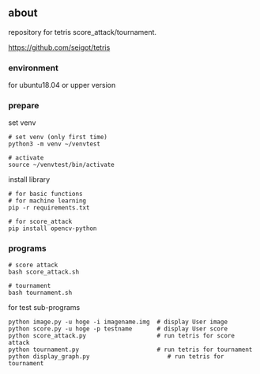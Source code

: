 ## about

repository for tetris score_attack/tournament.

https://github.com/seigot/tetris

### environment

for ubuntu18.04 or upper version

### prepare

set venv

```
# set venv (only first time)
python3 -m venv ~/venvtest

# activate
source ~/venvtest/bin/activate
```

install library

```
# for basic functions
# for machine learning
pip -r requirements.txt

# for score_attack
pip install opencv-python
```

### programs

```
# score attack
bash score_attack.sh

# tournament
bash tournament.sh

```

for test sub-programs

```
python image.py -u hoge -i imagename.img  # display User image
python score.py -u hoge -p testname       # display User score
python score_attack.py                    # run tetris for score attack
python tournament.py                      # run tetris for tournament
python display_graph.py                      # run tetris for tournament
```
